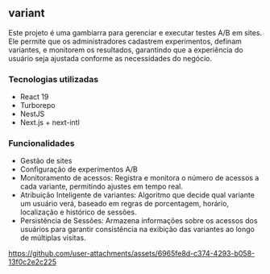 ## variant

Este projeto é uma gambiarra para gerenciar e executar testes A/B em sites. 
Ele permite que os administradores cadastrem experimentos, definam variantes, e monitorem os resultados, garantindo que a experiência do usuário seja ajustada conforme as necessidades do negócio.

### Tecnologias utilizadas

- React 19
- Turborepo
- NestJS
- Next.js + next-intl

### Funcionalidades

- Gestão de sites
- Configuração de experimentos A/B
- Monitoramento de acessos: Registra e monitora o número de acessos a cada variante, permitindo ajustes em tempo real.
- Atribuição Inteligente de variantes: Algoritmo que decide qual variante um usuário verá, baseado em regras de porcentagem, horário, localização e histórico de sessões.
- Persistência de Sessões: Armazena informações sobre os acessos dos usuários para garantir consistência na exibição das variantes ao longo de múltiplas visitas.



https://github.com/user-attachments/assets/6965fe8d-c374-4293-b058-13f0c2e2c225

